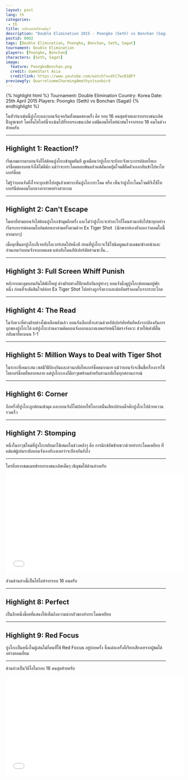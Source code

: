 ```yaml
---
layout: post
lang: th
categories:
 - th
title: เหยียบสกัดให้จมดิน!
description: "Double Elimination 2015 - Poongko (Seth) vs Bonchan (Sagat)"
postid: 0002
tags: [Double Elimination, Poongko, Bonchan, Seth, Sagat]
tournament: Double Elimination
players: [Poongko, Bonchan]
characters: [Seth, Sagat]
image:
  feature: PoongkoBonchan.png
  credit: GameStart Asia
  creditlink: https://www.youtube.com/watch?v=dtC7wz81QFY
previewgfy: QuarrelsomeCharmingAmethystsunbird
---
```


{% highlight html %}
Tournament: Double Elimination
Country: Korea
Date: 25th April 2015
Players: Poongko (Seth) vs Bonchan (Sagat)
{% endhighlight %}

ในทัวร์นาเม้นนี้ปูงโกะและบอนจังเจอกันทั้งหมดสองครั้ง คือ รอบ 16 คนสุดท้ายและรอบรองชนะเลิศฝั่งลูซเซอร์ โดยในไฮไลท์นี้จะเน้นไปที่รอบรองชนะเลิศ แต่มีแถมไฮไลท์น่าสนใจจากรอบ 16 คนในช่วงท้ายครับ

---
<h2 id="heading-2">Highlight 1: Reaction!?</h2>

เริ่มเกมแรกมาบอนจังก็ไล่ต้อนปูงโกะเข้ามุมทันที ดูเหมือนว่าปูงโกะจะยังกะจังหวะการปล่อยไทเกอร์ช็อตของบอนจังได้ไม่ดีนัก แม้ว่าจะกระโดดหลบพ้นแล้วแต่ดันกดปุ่มโจมตียืดตัวเองกลับเข้าไปหาไทเกอร์ช็อต

ไม่รู้ว่าบอนจังตั้งใจจะบุกเข้าไปอยู๋แล้วเพราะเห็นปูงโกะกระโดด หรือ เห็นว่าปูงโกะโดนโจมตีจึงใช้ไทเกอร์นีต่อคอมโบกลางอากาศอย่างสวยงาม

<figure class="entry-gfy">
	<div class="gfyitem" data-id="SingleWelllitHalibut" data-expand="true" />
</figure>

---
<h2 id="heading-2">Highlight 2: Can't Escape</h2>

ในยกที่สามบอนจังไล่ต้อนปูงโกะเข้ามุมอีกครั้ง และไม่ว่าปูงโกะจะทำอะไรก็โดนสวนกลับไปซะทุกอย่าง เริ่มจากการต่อคอมโบก้มต่อยเบาสามครั้งตามด้วย Ex Tiger Shot（นักพากย์เองยังบอกว่าคอมโบนี้ยากมากๆ）

เมื่อลุกขึ้นมาปูงโกะก็เจอกับโอเวอร์เฮดไปหนึ่งที ก่อนที่ปูงโกะจะใช้โซนิคบูมแล้วแดชมาข้างหน้าและอ่านเกมว่าบอนจังจะแบคแดช แต่กลับโดนอัปเปอร์คัตสวนซะงั้น...

<figure class="entry-gfy">
	<div class="gfyitem" data-id="EvenHairyBigmouthbass" data-expand="true" />
</figure>

---
<h2 id="heading-2">Highlight 3: Full Screen Whiff Punish</h2>

หลังจากตะลุมบอนกันได้พักใหญ่ ต่างฝ่ายต่างก็ปักหลักกันอยู่ห่างๆ  บอนจังนั่งดูปูงโกะต่อยลมอยู่พักหนึ่ง ก่อนที่จะตัดสินใจปล่อย Ex Tiger Shot ไปอย่างถูกจังหวะและต่ออัลตร้าคอมโบจากระยะไกล

<figure class="entry-gfy">
	<div class="gfyitem" data-id="WeirdAridCrab" data-expand="true" />
</figure>

---
<h2 id="heading-2">Highlight 4: The Read</h2>

ในจังหวะที่ต่างฝ่ายต่างไม่เหลือพลังแล้ว บอนจังเลือกที่จะสวนด้วยอัปเปอร์คัททันทีหลังจากป้องกันการบุกของปูงโกะได้ แต่ปูงโกะอ่านความคิดบอนจังออกและเทเลพอร์ทหนีได้ตรงจังหวะ ช่วยให้เค้าตีตื้นกลับมาที่คะแนน 1-1

<figure class="entry-gfy">
	<div class="gfyitem" data-id="PeskyDiligentAlleycat" data-expand="true" />
</figure>

---
<h2 id="heading-2">Highlight 5: Million Ways to Deal with Tiger Shot</h2>

ในระยะที่เหมาะสม เซสมีวิธีป้องกันและสวนกลับไทเกอร์ช็อตมากมาย แม้ว่าบอนจังจะขึ้นชื่อเรื่องการใช้ไทเกอร์ช็อตที่หลากหลาย แต่ปูงโกะเองก็มีอาวุธพร้อมสำหรับสวนกลับในทุกสถานการณ์

<figure class="entry-gfy">
	<div class="gfyitem" data-id="SphericalElaborateGermanshepherd" data-expand="true" />
</figure>

---
<h2 id="heading-2">Highlight 6: Corner</h2>

อีกครั้งที่ปูงโกะถูกต้อนเข้ามุม และบอนจังก็ไม่ปล่อยให้โอกาสนั้นเสียเปล่าเผด็จศึกปูงโกะไปด้วยความรวดเร็ว

<figure class="entry-gfy">
	<div class="gfyitem" data-id="ThoroughDirectCarpenterant" data-expand="true" />
</figure>

---
<h2 id="heading-2">Highlight 7: Stomping</h2>

หนึ่งในอาวุธใหม่ที่ปูงโกะหยิบมาใช้เสมอในช่วงหลังๆ คือ การมิกซ์อัพซ้ายขวาด้วยท่ากระโดดเหยียบ ที่แม้แต่ผู้เล่นระดับบอนจังเองยังงงเลยว่าจะป้องกันยังไง

<figure class="entry-gfy">
	<div class="gfyitem" data-id="EvergreenVariableCockatoo" data-expand="true" />
</figure>

<figure class="entry-gfy">
	<div class="gfyitem" data-id="QuarrelsomeCharmingAmethystsunbird" data-expand="true" />
</figure>

---


ใครที่อยากชมแมทช์รอบรองชนะเลิศเต็มๆ เชิญชมได้ด้านล่างครับ

<iframe width="560" height="315" src="//www.youtube.com/embed/dtC7wz81QFY" frameborder="0"> </iframe>


ส่วนด้านล่างนี้เป็นไฮไลท์จากรอบ 16 คนครับ

---
<h2 id="heading-2">Highlight 8: Perfect</h2>

เป็นอีกหนึ่งช็อตที่แสดงให้เห็นถึงความน่ากลัวของท่ากระโดดเหยียบ

<figure class="entry-gfy">
	<div class="gfyitem" data-id="AgedSmugHarlequinbug" data-expand="true" />
</figure>

---
<h2 id="heading-2">Highlight 9: Red Focus</h2>

ปูงโกะเป็นหนึ่งในผู้เล่นไม่กี่คนที่ใช้ Red Focus อยู่บ่อยครั้ง ซึ่งแต่ละครั้งก็เรียกเสียงเฮจากผู้ชมได้อย่างยอดเยี่ยม

<figure class="entry-gfy">
	<div class="gfyitem" data-id="IdealGlassKilldeer" data-expand="true" />
</figure>

---

ด้านล่างเป็นวิดีโอในรอบ 16 คนสุดท้ายครับ

<iframe width="560" height="315" src="//www.youtube.com/embed/d_3e0mbjBCs" frameborder="0"> </iframe>
